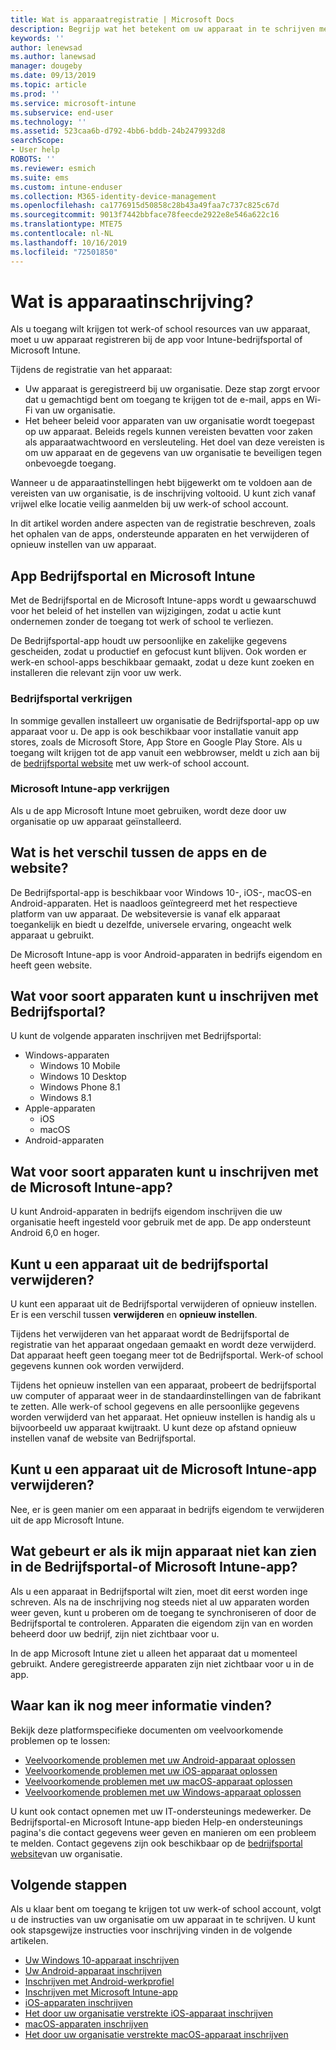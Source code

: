 ```yaml
---
title: Wat is apparaatregistratie | Microsoft Docs
description: Begrijp wat het betekent om uw apparaat in te schrijven met de Bedrijfsportal en Microsoft Intune app.
keywords: ''
author: lenewsad
ms.author: lanewsad
manager: dougeby
ms.date: 09/13/2019
ms.topic: article
ms.prod: ''
ms.service: microsoft-intune
ms.subservice: end-user
ms.technology: ''
ms.assetid: 523caa6b-d792-4bb6-bddb-24b2479932d8
searchScope:
- User help
ROBOTS: ''
ms.reviewer: esmich
ms.suite: ems
ms.custom: intune-enduser
ms.collection: M365-identity-device-management
ms.openlocfilehash: ca1776915d50858c28b43a49faa7c737c825c67d
ms.sourcegitcommit: 9013f7442bbface78feecde2922e8e546a622c16
ms.translationtype: MTE75
ms.contentlocale: nl-NL
ms.lasthandoff: 10/16/2019
ms.locfileid: "72501850"
---
```

# <a name="what-is-device-enrollment"></a>Wat is apparaatinschrijving?
Als u toegang wilt krijgen tot werk-of school resources van uw apparaat, moet u uw apparaat registreren bij de app voor Intune-bedrijfsportal of Microsoft Intune. 

Tijdens de registratie van het apparaat:

* Uw apparaat is geregistreerd bij uw organisatie. Deze stap zorgt ervoor dat u gemachtigd bent om toegang te krijgen tot de e-mail, apps en Wi-Fi van uw organisatie. 
* Het beheer beleid voor apparaten van uw organisatie wordt toegepast op uw apparaat. Beleids regels kunnen vereisten bevatten voor zaken als apparaatwachtwoord en versleuteling. Het doel van deze vereisten is om uw apparaat en de gegevens van uw organisatie te beveiligen tegen onbevoegde toegang.

Wanneer u de apparaatinstellingen hebt bijgewerkt om te voldoen aan de vereisten van uw organisatie, is de inschrijving voltooid. U kunt zich vanaf vrijwel elke locatie veilig aanmelden bij uw werk-of school account.  

In dit artikel worden andere aspecten van de registratie beschreven, zoals het ophalen van de apps, ondersteunde apparaten en het verwijderen of opnieuw instellen van uw apparaat.  

## <a name="company-portal-and-microsoft-intune-app"></a>App Bedrijfsportal en Microsoft Intune

Met de Bedrijfsportal en de Microsoft Intune-apps wordt u gewaarschuwd voor het beleid of het instellen van wijzigingen, zodat u actie kunt ondernemen zonder de toegang tot werk of school te verliezen. 

De Bedrijfsportal-app houdt uw persoonlijke en zakelijke gegevens gescheiden, zodat u productief en gefocust kunt blijven. Ook worden er werk-en school-apps beschikbaar gemaakt, zodat u deze kunt zoeken en installeren die relevant zijn voor uw werk.  

### <a name="get-company-portal"></a>Bedrijfsportal verkrijgen

In sommige gevallen installeert uw organisatie de Bedrijfsportal-app op uw apparaat voor u. De app is ook beschikbaar voor installatie vanuit app stores, zoals de Microsoft Store, App Store en Google Play Store. Als u toegang wilt krijgen tot de app vanuit een webbrowser, meldt u zich aan bij de [bedrijfsportal website](https://go.microsoft.com/fwlink/?linkid=2010980) met uw werk-of school account.  

### <a name="get-microsoft-intune-app"></a>Microsoft Intune-app verkrijgen

Als u de app Microsoft Intune moet gebruiken, wordt deze door uw organisatie op uw apparaat geïnstalleerd.  

## <a name="whats-the-difference-between-the-apps-and-the-website"></a>Wat is het verschil tussen de apps en de website?
De Bedrijfsportal-app is beschikbaar voor Windows 10-, iOS-, macOS-en Android-apparaten. Het is naadloos geïntegreerd met het respectieve platform van uw apparaat. De websiteversie is vanaf elk apparaat toegankelijk en biedt u dezelfde, universele ervaring, ongeacht welk apparaat u gebruikt. 

De Microsoft Intune-app is voor Android-apparaten in bedrijfs eigendom en heeft geen website.  

## <a name="what-kind-of-devices-can-you-enroll-with-company-portal"></a>Wat voor soort apparaten kunt u inschrijven met Bedrijfsportal?
U kunt de volgende apparaten inschrijven met Bedrijfsportal:  

- Windows-apparaten
  - Windows 10 Mobile
  - Windows 10 Desktop
  - Windows Phone 8.1
  - Windows 8.1
- Apple-apparaten
    - iOS
    - macOS
- Android-apparaten


## <a name="what-kind-of-devices-can-you-enroll-with-the-microsoft-intune-app"></a>Wat voor soort apparaten kunt u inschrijven met de Microsoft Intune-app?  
U kunt Android-apparaten in bedrijfs eigendom inschrijven die uw organisatie heeft ingesteld voor gebruik met de app. De app ondersteunt Android 6,0 en hoger. 

## <a name="can-you-remove-a-device-from-the-company-portal"></a>Kunt u een apparaat uit de bedrijfsportal verwijderen?
U kunt een apparaat uit de Bedrijfsportal verwijderen of opnieuw instellen. Er is een verschil tussen **verwijderen** en **opnieuw instellen**.

Tijdens het verwijderen van het apparaat wordt de Bedrijfsportal de registratie van het apparaat ongedaan gemaakt en wordt deze verwijderd. Dat apparaat heeft geen toegang meer tot de Bedrijfsportal. Werk-of school gegevens kunnen ook worden verwijderd. 

Tijdens het opnieuw instellen van een apparaat, probeert de bedrijfsportal uw computer of apparaat weer in de standaardinstellingen van de fabrikant te zetten. Alle werk-of school gegevens en alle persoonlijke gegevens worden verwijderd van het apparaat. Het opnieuw instellen is handig als u bijvoorbeeld uw apparaat kwijtraakt. U kunt deze op afstand opnieuw instellen vanaf de website van Bedrijfsportal.  

## <a name="can-you-remove-a-device-from-the-microsoft-intune-app"></a>Kunt u een apparaat uit de Microsoft Intune-app verwijderen?
Nee, er is geen manier om een apparaat in bedrijfs eigendom te verwijderen uit de app Microsoft Intune.  

## <a name="what-if-i-cant-see-my-device-in-the-company-portal-or-microsoft-intune-app"></a>Wat gebeurt er als ik mijn apparaat niet kan zien in de Bedrijfsportal-of Microsoft Intune-app?
Als u een apparaat in Bedrijfsportal wilt zien, moet dit eerst worden inge schreven. Als na de inschrijving nog steeds niet al uw apparaten worden weer geven, kunt u proberen om de toegang te synchroniseren of door de Bedrijfsportal te controleren. Apparaten die eigendom zijn van en worden beheerd door uw bedrijf, zijn niet zichtbaar voor u.

In de app Microsoft Intune ziet u alleen het apparaat dat u momenteel gebruikt. Andere geregistreerde apparaten zijn niet zichtbaar voor u in de app.  

## <a name="where-else-can-i-go-for-help"></a>Waar kan ik nog meer informatie vinden?  
Bekijk deze platformspecifieke documenten om veelvoorkomende problemen op te lossen:  

- [Veelvoorkomende problemen met uw Android-apparaat oplossen](check-compliance-on-your-device-android.md)  
- [Veelvoorkomende problemen met uw iOS-apparaat oplossen](troubleshoot-your-device-ios.md)
- [Veelvoorkomende problemen met uw macOS-apparaat oplossen](troubleshoot-your-device-macos.md)
- [Veelvoorkomende problemen met uw Windows-apparaat oplossen](troubleshoot-your-device-windows.md)

U kunt ook contact opnemen met uw IT-ondersteunings medewerker. De Bedrijfsportal-en Microsoft Intune-app bieden Help-en ondersteunings pagina's die contact gegevens weer geven en manieren om een probleem te melden. Contact gegevens zijn ook beschikbaar op de [bedrijfsportal website](https://go.microsoft.com/fwlink/?linkid=2010980)van uw organisatie.  

## <a name="next-steps"></a>Volgende stappen  

Als u klaar bent om toegang te krijgen tot uw werk-of school account, volgt u de instructies van uw organisatie om uw apparaat in te schrijven. U kunt ook stapsgewijze instructies voor inschrijving vinden in de volgende artikelen.

* [Uw Windows 10-apparaat inschrijven](enroll-windows-10-device.md)
* [Uw Android-apparaat inschrijven](enroll-device-android-company-portal.md)
* [Inschrijven met Android-werkprofiel](enroll-device-android-work-profile.md)
* [Inschrijven met Microsoft Intune-app](enroll-device-android-microsoft-intune-app.md)
* [iOS-apparaten inschrijven](enroll-your-device-in-intune-ios.md)
* [Het door uw organisatie verstrekte iOS-apparaat inschrijven](enroll-your-device-dep-ios.md)
* [macOS-apparaten inschrijven](enroll-your-device-in-intune-macos-cp.md)
* [Het door uw organisatie verstrekte macOS-apparaat inschrijven](enroll-company-device-macos.md)



